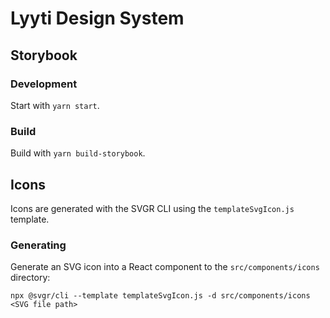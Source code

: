 # Lyyti Design System

## Storybook
### Development
Start with `yarn start`.
### Build
Build with `yarn build-storybook`.

## Icons
Icons are generated with the SVGR CLI using the `templateSvgIcon.js` template.
### Generating
Generate an SVG icon into a React component to the `src/components/icons` directory:

`npx @svgr/cli --template templateSvgIcon.js -d src/components/icons <SVG file path>`
